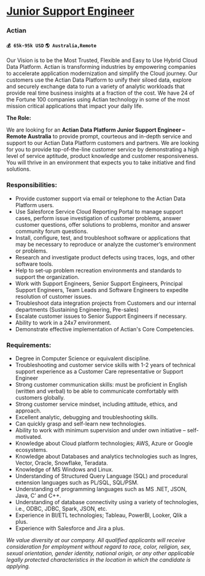 # [Junior Support Engineer](https://www.remotewlb.com/apply/junior-support-engineer-35093)  
### Actian  
#### `💰 65k-95k USD` `🌎 Australia,Remote`  

Our Vision is to be the Most Trusted, Flexible and Easy to Use Hybrid Cloud Data Platform. Actian is transforming industries by empowering companies to accelerate application modernization and simplify the Cloud journey. Our customers use the Actian Data Platform to unify their siloed data, explore and securely exchange data to run a variety of analytic workloads that provide real time business insights at a fraction of the cost. We have 24 of the Fortune 100 companies using Actian technology in some of the most mission critical applications that impact your daily life.

  

 **The Role:**

We are looking for an **Actian Data Platform Junior Support Engineer – Remote Australia** to provide prompt, courteous and in-depth service and support to our Actian Data Platform customers and partners. We are looking for you to provide top-of-the-line customer service by demonstrating a high level of service aptitude, product knowledge and customer responsiveness. You will thrive in an environment that expects you to take initiative and find solutions.

### Responsibilities:

  * Provide customer support via email or telephone to the Actian Data Platform users.
  * Use Salesforce Service Cloud Reporting Portal to manage support cases, perform issue investigation of customer problems, answer customer questions, offer solutions to problems, monitor and answer community forum questions.
  * Install, configure, test, and troubleshoot software or applications that may be necessary to reproduce or analyze the customer’s environment or problems.
  * Research and investigate product defects using traces, logs, and other software tools.
  * Help to set-up problem recreation environments and standards to support the organization.
  * Work with Support Engineers, Senior Support Engineers, Principal Support Engineers, Team Leads and Software Engineers to expedite resolution of customer issues.
  * Troubleshoot data integration projects from Customers and our internal departments (Sustaining Engineering, Pre-sales)
  * Escalate customer issues to Senior Support Engineers if necessary.
  * Ability to work in a 24x7 environment.
  * Demonstrate effective implementation of Actian's Core Competencies.

### Requirements:

  * Degree in Computer Science or equivalent discipline.
  * Troubleshooting and customer service skills with 1-2 years of technical support experience as a Customer Care representative or Support Engineer
  * Strong customer communication skills: must be proficient in English (written and verbal) to be able to communicate comfortably with customers globally.
  * Strong customer service mindset, including attitude, ethics, and approach.
  * Excellent analytic, debugging and troubleshooting skills.
  * Can quickly grasp and self-learn new technologies.
  * Ability to work with minimum supervision and under own initiative – self-motivated.
  * Knowledge about Cloud platform technologies; AWS, Azure or Google ecosystems.
  * Knowledge about Databases and analytics technologies such as Ingres, Vector, Oracle, Snowflake, Teradata.
  * Knowledge of MS Windows and Linux.
  * Understanding of Structured Query Language (SQL) and procedural extension languages such as PL/SQL, SQL/PSM.
  * Understanding of programming languages such as MS .NET, JSON, Java, C’ and C++.
  * Understanding of database connectivity using a variety of technologies, i.e., ODBC, JDBC, Spark, JSON, etc.
  * Experience in BI/ETL technologies; Tableau, PowerBI, Looker, Qlik a plus.
  * Experience with Salesforce and Jira a plus.

 _We value diversity at our company. All qualified applicants will receive consideration for employment without regard to race, color, religion, sex, sexual orientation, gender identity, national origin, or any other applicable legally protected characteristics in the location in which the candidate is applying._


